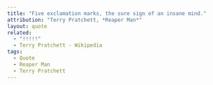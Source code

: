 ```yaml
---
title: "Five exclamation marks, the sure sign of an insane mind."
attribution: "Terry Pratchett, *Reaper Man*"
layout: quote
related:
  - "!!!!!"
  - Terry Pratchett - Wikipedia
tags:
  - Quote
  - Reaper Man
  - Terry Pratchett
---
```

